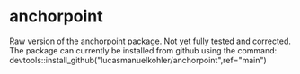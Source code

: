 # anchorpoint
Raw version of the anchorpoint package. Not yet fully tested and corrected. 
The package can currently be installed from github using the command:
devtools::install_github("lucasmanuelkohler/anchorpoint",ref="main")
